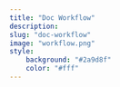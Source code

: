 ```yaml
---
title: "Doc Workflow"
description: 
slug: "doc-workflow"
image: "workflow.png"
style:
    background: "#2a9d8f"
    color: "#fff"
---
```

